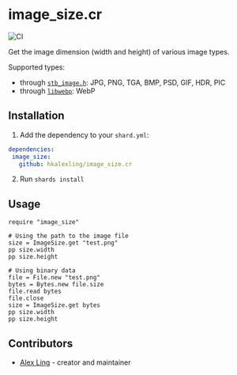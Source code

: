 # image_size.cr

![CI](https://github.com/hkalexling/image_size.cr/workflows/CI/badge.svg)

Get the image dimension (width and height) of various image types.

Supported types:

- through [`stb_image.h`](https://github.com/nothings/stb/blob/master/stb_image.h): JPG, PNG, TGA, BMP, PSD, GIF, HDR, PIC
- through [`libwebp`](https://github.com/webmproject/libwebp): WebP

## Installation

1. Add the dependency to your `shard.yml`:

```yaml
dependencies:
 image_size:
   github: hkalexling/image_size.cr
```

2. Run `shards install`

## Usage

```crystal
require "image_size"

# Using the path to the image file
size = ImageSize.get "test.png"
pp size.width
pp size.height

# Using binary data
file = File.new "test.png"
bytes = Bytes.new file.size
file.read bytes
file.close
size = ImageSize.get bytes
pp size.width
pp size.height
```

## Contributors

- [Alex Ling](https://github.com/hkalexling) - creator and maintainer
